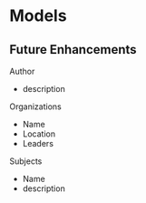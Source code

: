 # Models
## Future Enhancements

Author
  - description

Organizations
  - Name
  - Location
  - Leaders

Subjects
  - Name
  - description
